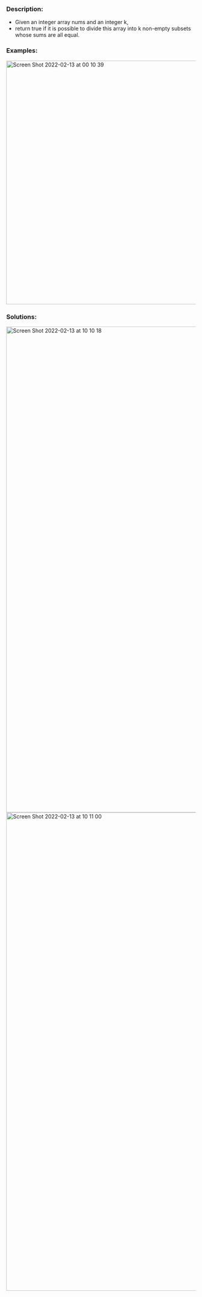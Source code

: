 ### Description:
- Given an integer array nums and an integer k, 
- return true if it is possible to divide this array into k non-empty subsets whose sums are all equal.

### Examples:
<img width="646" alt="Screen Shot 2022-02-13 at 00 10 39" src="https://user-images.githubusercontent.com/49216429/153739653-c9e8de62-170d-4367-ab65-1ed23f021130.png">


### Solutions:
<img width="1288" alt="Screen Shot 2022-02-13 at 10 10 18" src="https://user-images.githubusercontent.com/49216429/153759623-81d313b1-bc15-4186-9e40-8c517ab4ab78.png">
<img width="1268" alt="Screen Shot 2022-02-13 at 10 11 00" src="https://user-images.githubusercontent.com/49216429/153759659-9144d616-dc82-42c8-95ef-3d714b844dc2.png">

